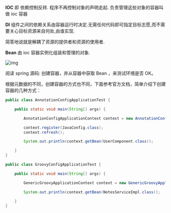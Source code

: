 **IOC**  即 依赖控制反转.    程序不再控制对象的声明走起. 负责管理这些对象的容器叫做 ioc 容器

**DI**  组件之间的依赖关系由容器运行时决定.无需任何代码即可指定目标志愿,而不需要关心目标资源来自何处,由谁实现.

简答地说就是解耦了资源的提供者和资源的使用者.

**Bean**  由 ioc 容器实例化组装和管理的对象.

![img](pic/IOC和DI/GenericGroovyApplicationContext-6dwIrF.png)

阅读 spring 源码: 创建容器，并从容器中获取 Bean ，来测试环境是否 OK。

根据元数据的不同，创建容器的方式也不同，下面参考官方文档，简单介绍下创建容器的几种方式：

```java
public class AnnotationConfigApplicationTest {

    public static void main(String[] args) {

        AnnotationConfigApplicationContext context = new AnnotationConfigApplicationContext();

        context.register(JavaConfig.class);
        context.refresh();

        System.out.println(context.getBean(UserComponent.class));

    }
}
```

```java
public class GroovyConfigApplicationTest {

    public static void main(String[] args) {

        GenericGroovyApplicationContext context = new GenericGroovyApplicationContext("SpringConfig.groovy");

        System.out.println(context.getBean(NotesServiceImpl.class));

    }
}
```
